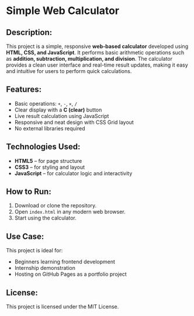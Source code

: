 # Simple Web Calculator

## Description:
This project is a simple, responsive **web-based calculator** developed using **HTML, CSS, and JavaScript**. It performs basic arithmetic operations such as **addition, subtraction, multiplication, and division**. The calculator provides a clean user interface and real-time result updates, making it easy and intuitive for users to perform quick calculations.

## Features:
- Basic operations: `+`, `-`, `×`, `/`
- Clear display with a **C (clear)** button
- Live result calculation using JavaScript
- Responsive and neat design with CSS Grid layout
- No external libraries required

## Technologies Used:
- **HTML5** – for page structure  
- **CSS3** – for styling and layout  
- **JavaScript** – for calculator logic and interactivity

## How to Run:
1. Download or clone the repository.
2. Open `index.html` in any modern web browser.
3. Start using the calculator.

## Use Case:
This project is ideal for:
- Beginners learning frontend development
- Internship demonstration
- Hosting on GitHub Pages as a portfolio project

## License:
This project is licensed under the MIT License.

